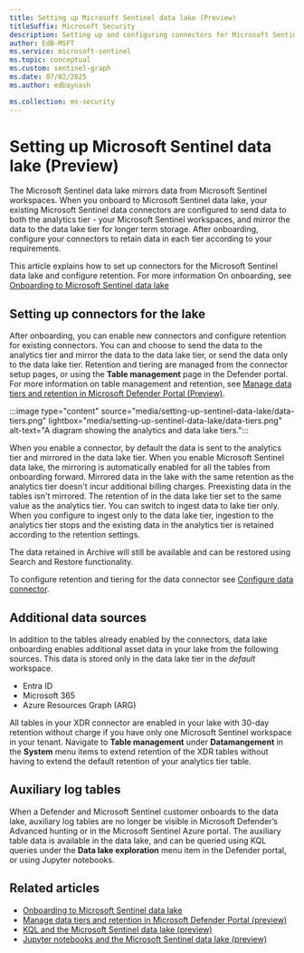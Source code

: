 ```yaml
---  
title: Setting up Microsoft Sentinel data lake (Preview)
titleSuffix: Microsoft Security  
description: Setting up and configuring connectors for Microsoft Sentinel data lake.
author: EdB-MSFT  
ms.service: microsoft-sentinel  
ms.topic: conceptual
ms.custom: sentinel-graph
ms.date: 07/02/2025
ms.author: edbaynash  

ms.collection: ms-security  
---  
```


# Setting up Microsoft Sentinel data lake (Preview)

The Microsoft Sentinel data lake mirrors data from Microsoft Sentinel workspaces. When you onboard to Microsoft Sentinel data lake, your existing Microsoft Sentinel data connectors are configured to send data to both the analytics tier - your Microsoft Sentinel workspaces, and mirror the data to the data lake tier for longer term storage. After onboarding, configure your connectors to retain data in each tier according to your requirements.   

This article explains how to set up connectors for the Microsoft Sentinel data lake and configure retention. For more information On onboarding, see [Onboarding to Microsoft Sentinel data lake](sentinel-lake-onboarding.md)


## Setting up connectors for the lake

After onboarding, you can enable new connectors and configure retention for existing connectors. You can and choose to send the data to the analytics tier and mirror the data to the data lake tier, or send the data only to the data lake tier. Retention and tiering are managed from the connector setup pages, or using the **Table management** page in the Defender portal. For more information on table management and retention, see [Manage data tiers and retention in Microsoft Defender Portal (Preview)](https://aka.ms/manage-data-defender-portal-overview).

:::image type="content" source="media/setting-up-sentinel-data-lake/data-tiers.png" lightbox="media/setting-up-sentinel-data-lake/data-tiers.png" alt-text="A diagram showing the analytics and data lake tiers.":::

When you enable a connector, by default the data is sent to the analytics tier and mirrored in the data lake tier. When you enable Microsoft Sentinel data lake, the mirroring is automatically enabled for all the tables from onboarding forward. Mirrored data in the lake with the same retention as the analytics tier doesn't incur additional billing charges.
Preexisting data in the tables isn't mirrored. The retention of in the data lake tier set to the same value as the analytics tier. You can switch to ingest data to lake tier only. When you configure to ingest only to the data lake tier, ingestion to the analytics tier stops and the existing data in the analytics tier is retained according to the retention settings.

The data retained in Archive will still be available and can be restored using Search and Restore functionality. 

To configure retention and tiering for the data connector see [Configure data connector](configure-data-connector.md).

 ## Additional data sources

In addition to the tables already enabled by the connectors, data lake onboarding enables additional asset data in your lake from the following sources. This data is stored only in the data lake tier in the *default* workspace.  
- Entra ID
- Microsoft 365
- Azure Resources Graph (ARG) 

All tables in your XDR connector are enabled in your lake with 30-day retention without charge if you have only one Microsoft Sentinel workspace in your tenant. Navigate to **Table management** under **Datamangement** in the **System** menu items to extend retention of the XDR tables without having to extend the default retention of your analytics tier table.
 
## Auxiliary log tables 

When a Defender and Microsoft Sentinel customer onboards to the data lake, auxiliary log tables are no longer be visible in Microsoft Defender’s Advanced hunting or in the Microsoft Sentinel Azure portal. The auxiliary table data is available in the data lake, and can be queried using KQL queries under the **Data lake exploration** menu item in the Defender portal, or using Jupyter notebooks.    



## Related articles
- [Onboarding to Microsoft Sentinel data lake](sentinel-lake-onboarding.md)
- [Manage data tiers and retention in Microsoft Defender Portal (preview)](https://aka.ms/manage-data-defender-portal-overview)
- [KQL and the Microsoft Sentinel data lake (preview)](https://aka.ms/kql-overview)
- [Jupyter notebooks and the Microsoft Sentinel data lake (preview)](https://aka.ms/notebooks-overview)
